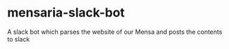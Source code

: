 # mensaria-slack-bot
A slack bot which parses the website of our Mensa and posts the contents to slack
